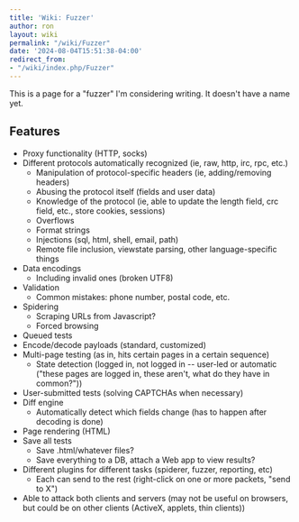 ```yaml
---
title: 'Wiki: Fuzzer'
author: ron
layout: wiki
permalink: "/wiki/Fuzzer"
date: '2024-08-04T15:51:38-04:00'
redirect_from:
- "/wiki/index.php/Fuzzer"
---
```


This is a page for a \"fuzzer\" I\'m considering writing. It doesn\'t have a name yet.

## Features

-   Proxy functionality (HTTP, socks)
-   Different protocols automatically recognized (ie, raw, http, irc, rpc, etc.)
    -   Manipulation of protocol-specific headers (ie, adding/removing headers)
    -   Abusing the protocol itself (fields and user data)
    -   Knowledge of the protocol (ie, able to update the length field, crc field, etc., store cookies, sessions)
    -   Overflows
    -   Format strings
    -   Injections (sql, html, shell, email, path)
    -   Remote file inclusion, viewstate parsing, other language-specific things
-   Data encodings
    -   Including invalid ones (broken UTF8)
-   Validation
    -   Common mistakes: phone number, postal code, etc.
-   Spidering
    -   Scraping URLs from Javascript?
    -   Forced browsing
-   Queued tests
-   Encode/decode payloads (standard, customized)
-   Multi-page testing (as in, hits certain pages in a certain sequence)
    -   State detection (logged in, not logged in \-- user-led or automatic (\"these pages are logged in, these aren\'t, what do they have in common?\"))
-   User-submitted tests (solving CAPTCHAs when necessary)
-   Diff engine
    -   Automatically detect which fields change (has to happen after decoding is done)
-   Page rendering (HTML)
-   Save all tests
    -   Save .html/whatever files?
    -   Save everything to a DB, attach a Web app to view results?
-   Different plugins for different tasks (spiderer, fuzzer, reporting, etc)
    -   Each can send to the rest (right-click on one or more packets, \"send to X\")
-   Able to attack both clients and servers (may not be useful on browsers, but could be on other clients (ActiveX, applets, thin clients))
